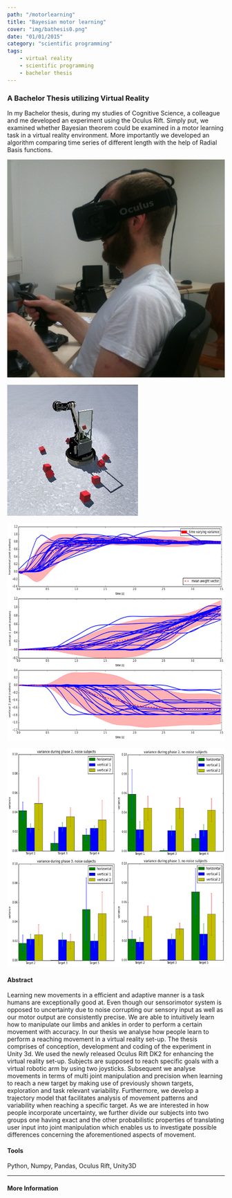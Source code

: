 ```yaml
---
path: "/motorlearning"
title: "Bayesian motor learning"
cover: "img/bathesis0.png"
date: "01/01/2015"
category: "scientific programming"
tags:
    - virtual reality
    - scientific programming
    - bachelor thesis
---
```


### A Bachelor Thesis utilizing Virtual Reality 

In my Bachelor thesis, during my studies of Cognitive Science, a colleague and me developed an experiment using the Oculus Rift. Simply put, we examined whether Bayesian theorem could be examined in a motor learning task in a virtual reality environment. More importantly we developed an algorithm comparing time series of different length with the help of Radial Basis functions.

<div class="md-grid">
  <div class= "md-cell--6">

![Oculus Rift](bathesis1.png)
  </div>
<div class= "md-cell--6">

![Setup](bathesis2.png)
  </div>
</div>

<div class="md-grid">
  <div class= "md-cell--6">

![Data Analysis 1](bathesis3.png)
  </div>
<div class= "md-cell--6">

![Data Analysis 2](bathesis4.png)
  </div>
</div>

#### Abstract

Learning new movements in a efficient and adaptive manner is a task humans are exceptionally good at. Even though our sensorimotor system is opposed to uncertainty due to noise corrupting our sensory input as well as our motor output are consistently precise. We are able to intuitively learn how to manipulate our limbs and ankles in order to perform a certain movement with accuracy. In our thesis we analyse how people learn to perform a reaching movement in a virtual reality set-up. The thesis comprises of conception, development and coding of the experiment in Unity 3d. We used the newly released Oculus Rift DK2 for enhancing the virtual reality set-up. Subjects are supposed to reach specific goals with a virtual robotic arm by using two joysticks. Subsequent we analyse movements in terms of multi joint manipulation and precision when learning to reach a new target by making use of previously shown targets, exploration and task relevant variability. Furthermore, we develop a trajectory model that facilitates analysis of movement patterns and variability when reaching a specific target. As we are interested in how people incorporate uncertainty, we further divide our subjects into two groups one having exact and the other probabilistic properties of translating user input into joint manipulation which enables us to investigate possible differences concerning the aforementioned aspects of movement.

#### Tools

Python, Numpy, Pandas, Oculus Rift, Unity3D

___

#### More Information